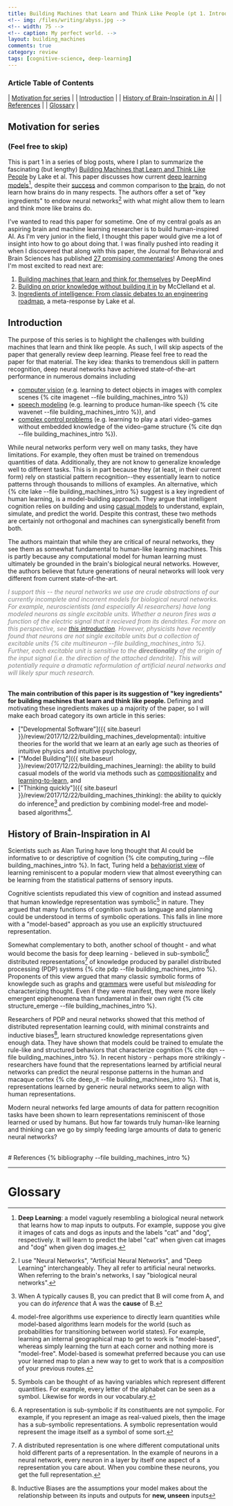 ```yaml
---
title: Building Machines that Learn and Think Like People (pt 1. Introduction and History)
<!-- img: /files/writing/abyss.jpg -->
<!-- width: 75 -->
<!-- caption: My perfect world. -->
layout: building_machines
comments: true
category: review
tags: [cognitive-science, deep-learning]
---
```


### Article Table of Contents

| [Motivation for series](#personal-motivation-for-post) |
| [Introduction](#introduction) |
| [History of Brain-Inspiration in AI](#history-of-brain-inspiration-in-ai) |
| [References](#references) |
| [Glossary](#glossary) |

## Motivation for series
### (Feel free to skip)
This is part 1 in a series of blog posts, where I plan to summarize the fascinating (but lengthy) [Building Machines that Learn and Think Like People](https://www.cambridge.org/core/journals/behavioral-and-brain-sciences/article/building-machines-that-learn-and-think-like-people/A9535B1D745A0377E16C590E14B94993) by Lake et al. This paper discusses how current [deep learning models](https://medium.freecodecamp.org/want-to-know-how-deep-learning-works-heres-a-quick-guide-for-everyone-1aedeca88076)[^1], despite their [success](https://www.technologyreview.com/s/513696/deep-learning/) and common comparison to [the](http://www.dailymail.co.uk/sciencetech/article-5207101/Googles-AI-software-learning-makes-good-photo.html) [brain](https://www.datanami.com/2017/07/06/google-mimics-human-brain-unified-deep-learning-model/), do not learn how brains do in many respects. The authors offer a set of "key ingredients" to endow neural networks[^2] with what might allow them to learn and think more like brains do.

I've wanted to read this paper for sometime. One of my central goals as an aspiring brain and machine learning researcher is to build human-inspired AI. As I'm very junior in the field, I thought this paper would give me a lot of insight into how to go about doing that. I was finally pushed into reading it when I discovered that along with this paper, the Journal for Behavioral and Brain Sciences has published [27 promising commentaries](https://www.cambridge.org/core/journals/behavioral-and-brain-sciences/article/building-machines-that-learn-and-think-like-people/A9535B1D745A0377E16C590E14B94993#fndtn-related-commentaries)! Among the ones I'm most excited to read next are:

1. [Building machines that learn and think for themselves](https://www.cambridge.org/core/journals/behavioral-and-brain-sciences/article/building-machines-that-learn-and-think-for-themselves/E28DBFEC380D4189FB7754B50066A96F) by DeepMind 
2. [Building on prior knowledge without building it in](https://www.cambridge.org/core/journals/behavioral-and-brain-sciences/article/building-on-prior-knowledge-without-building-it-in/F342A14C57094D5AF7BC62950AE49CD8) by McClelland et al.
3. [Ingredients of intelligence: From classic debates to an engineering roadmap](https://www.cambridge.org/core/product/3D2A685AC198EC0008835514735033BB), a meta-response by Lake et al.


## Introduction

The purpose of this series is to highlight the challenges with building machines that learn and think like people. As such, I will skip aspects of the paper that generally review deep learning. Please feel free to read the paper for that material. The key idea: thanks to tremendous skill in pattern recognition, deep neural networks have achieved state-of-the-art performance in numerous domains including 

* [computer vision](https://tryolabs.com/blog/2017/08/30/object-detection-an-overview-in-the-age-of-deep-learning/) (e.g. learning to detect objects in images with complex scenes {% cite imagenet --file building_machines_intro %})
* [speech modeling](https://deepmind.com/blog/wavenet-generative-model-raw-audio/) (e.g. learning to produce human-like speech {% cite wavenet --file building_machines_intro %}), and 
* [complex control problems](https://deepmind.com/research/publications/human-level-control-through-deep-reinforcement-learning/) (e.g. learning to play a atari video-games without embedded knowledge of the video-game structure {% cite dqn --file building_machines_intro %}). 

While neural networks perform very well on many tasks, they have limitations. For example, they often must be trained on tremendous quantities of data. Additionally, they are not know to generalize knowledge well to different tasks. This is in part because they (at least, in their current form) rely on stasticial pattern recognition--they essentially learn to notice patterns through thousands to millions of examples. An alternative, which {% cite lake --file building_machines_intro %} suggest is a key ingredient of human learning, is a model-building approach. They argue that intelligent cognition relies on building and using [casual models](https://en.wikipedia.org/wiki/Causal_model) to understand, explain, simulate, and predict the world. Despite this contrast, these two methods are certainly not orthogonal and machines can synergistically benefit from both.


The authors maintain that while they are critical of neural networks, they see them as somewhat fundamental to human-like learning machines. This is partly because any computational model for human learning must ultimately be grounded in the brain's biological neural networks. However, the authors believe that future generations of neural networks will look very different from current state-of-the-art.

<font color="grey"><em>
  I support this -- the neural networks we use are crude abstractions of our currently incomplete and incorrent models for biological neural networks.
  For example, neuroscientists (and especially AI researchers) have long modeled neurons as single excitable units. Whether a neuron fires was a function of the electric signal that it recieved from its dendrites. For more on this perspective, see <a href="http://cs231n.github.io/neural-networks-1/#biological-motivation-and-connections">this introduction</a>. However, physicists have recently found that neurons are not single excitable units but a collection of excitable units {% cite multineuron --file building_machines_intro %}. Further, each excitable unit is sensitive to the <strong>directionality</strong> of the origin of the input signal (i.e. the direction of the attached dendrite). This will potentially require a dramatic reformulation of artificial neural networks and will likely spur much research.
</em></font>

<br>
<strong>The main contribution of this paper is its suggestion of "key ingredients" for building machines that learn and think like people. </strong> Defining and motivating these ingredients makes up a majority of the paper, so I will make each broad category its own article in this series:

* ["Developmental Software"]({{ site.baseurl }}/review/2017/12/22/building_machines_developmental): intuitive theories for the world that we learn at an early age such as theories of intuitive physics and intuitive psychology, 
* ["Model Building"]({{ site.baseurl }}/review/2017/12/22/building_machines_learning): the ability to build casual models of the world via methods such as [compositionality](https://plato.stanford.edu/entries/compositionality/) and [learning-to-learn](http://bair.berkeley.edu/blog/2017/07/18/learning-to-learn/), and 
* ["Thinking quickly"]({{ site.baseurl }}/review/2017/12/22/building_machines_thinking): the ability to quickly do inference[^3] and prediction by combining model-free and model-based algorithms[^4].

## History of Brain-Inspiration in AI

Scientists such as Alan Turing have long thought that AI could be informative to or descriptive of cognition {% cite computing_turing --file building_machines_intro %}. In fact, Turing held a [behaviorist view](http://www.funderstanding.com/theory/behaviorism/) of learning reminiscent to a popular modern view that almost eveerything can be learning from the statistical patterns of sensory inputs.

Cognitive scientists repudiated this view of cognition and instead assumed that human knowledge representation was symbolic[^5] in nature. They argued that many functions of cognition such as language and planning could be understood in terms of symbolic operations. This falls in line more with a "model-based" approach as you use an explicitly structuured representation.

Somewhat complementary to both, another school of thought - and what would become the basis for deep learning - believed in sub-symbolic[^6] distributed representations[^7] of knowledge produced by parallel distributed processing (PDP) systems {% cite pdp --file building_machines_intro %}. Proponents of this view argued that many classic symbolic forms of knowlegde such as graphs and [grammars](https://en.wikipedia.org/wiki/Grammar) were useful but <em>misleading</em> for characterizing thought. Even if they were manifest, they were more likely emergent epiphenomena than fundamental in their own right {% cite structure_emerge --file building_machines_intro %}. 

Researchers of PDP and neural networks showed that this method of distributed representation learning could, with minimal constraints and inductive biases[^8], learn structured knowledge representations given enough data. They have shown that models could be trained to emulate the rule-like and structured behaviors that characterize cognition {% cite dqn --file building_machines_intro %}. In recent history - perhaps more strikingly - researchers have found that the representations learned by artificial neural networks can predict the neural response patterns in the human and macaque cortex {% cite deep_it --file building_machines_intro %}. That is, representations learned by generic neural networks seem to align with human representations.

Modern neural networks fed large amounts of data for pattern recognition tasks have been shown to learn representations reminiscent of those learned or used by humans. But how far towards truly human-like learning and thinking can we go by simply feeding large amounts of data to generic neural networks?

<br>
# References
{% bibliography --file building_machines_intro %}

---
# Glossary
[^1]: **Deep Learning**: a model vaguely resembling a biological neural network that learns how to map inputs to outputs. For example, suppose you give it images of cats and dogs as inputs and the labels "cat" and "dog", respectively. It will learn to predict the label "cat" when given cat images and "dog" when given dog images.
[^2]: I use "Neural Networks", "Artificial Neural Networks", and "Deep Learning" interchangeably. They all refer to artificial neural networks. When referring to the brain's networks, I say "biological neural networks".
[^3]: When A typically causes B, you can predict that B will come from A, and you can do *inference* that A was the **cause** of B.
[^4]: model-free algorithms use experience to directly learn quantities while model-based algorithms learn models for the world (such as probabilities for transitioning between world states). For example, learning an internal geographical map to get to work is "model-based", whereas simply learning the turn at each corner and nothing more is "model-free". Model-based is somewhat preferred because you can use your learned map to plan a new way to get to work that is a *composition* of your previous routes.
[^5]: Symbols can be thought of as having variables which represent different quantities. For example, every letter of the alphabet can be seen as a symbol. Likewise for words in our vocabulary.
[^6]: A representation is sub-symbolic if its constituents are not sympolic. For example, if you represent an image as real-valued pixels, then the image has a sub-symbolic representations. A symbolic representation would represent the image itself as a symbol of some sort.
[^7]: A distributed representation is one where different computational units hold different parts of a representation. In the example of neurons in a neural network, every neuron in a layer by itself one aspect of a representation you care about. When you combine these neurons, you get the full representation.
[^8]: Inductive Biases are the assumptions your model makes about the relationship between its inputs and outputs for **new, unseen** inputs